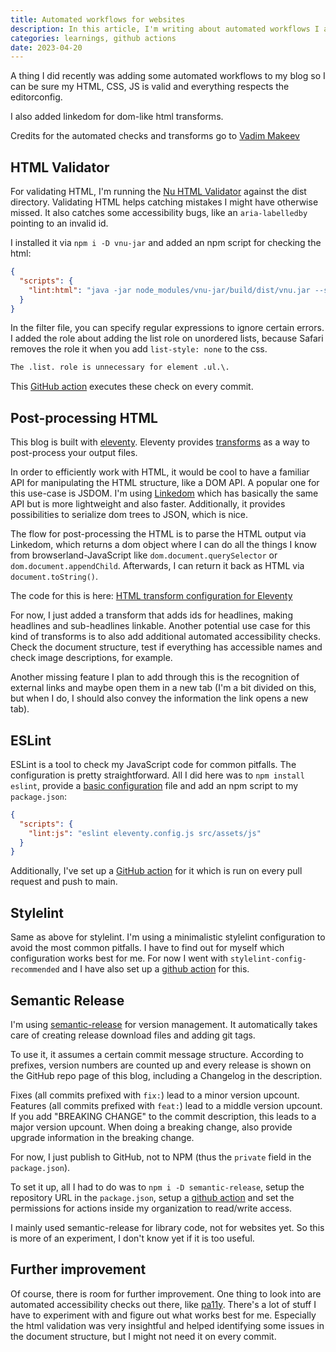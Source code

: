 ```yaml
---
title: Automated workflows for websites
description: In this article, I'm writing about automated workflows I added to this blog.
categories: learnings, github actions
date: 2023-04-20
---
```

A thing I did recently was adding some automated workflows to my blog so I can be sure my HTML, CSS, JS is valid and everything respects the editorconfig.

I also added linkedom for dom-like html transforms.

Credits for the automated checks and transforms go to [Vadim Makeev](https://pepelsbey.dev)

## HTML Validator

For validating HTML, I'm running the [Nu HTML Validator](https://validator.w3.org/nu/) against the dist directory. Validating HTML helps catching mistakes I might have otherwise missed. It also catches some accessibility bugs, like an `aria-labelledby` pointing to an invalid id.

I installed it via `npm i -D vnu-jar` and added an npm script for checking the html:

```json
{
  "scripts": {
    "lint:html": "java -jar node_modules/vnu-jar/build/dist/vnu.jar --skip-non-html --filterfile .vnurc dist"
  }
}
```

In the filter file, you can specify regular expressions to ignore certain errors. I added the role about adding the list role on unordered lists, because Safari removes the role it when you add `list-style: none` to the css. 

```txt
The .list. role is unnecessary for element .ul.\.
```

This [GitHub action](https://github.com/lea-lgbt/blog/blob/main/.github/workflows/lint-html.yml) executes these check on every commit.

## Post-processing HTML 

This blog is built with [eleventy](https://11ty.dev). Eleventy provides [transforms](https://www.11ty.dev/docs/config/#transforms) as a way to post-process your output files.

In order to efficiently work with HTML, it would be cool to have a familiar API for manipulating the HTML structure, like a DOM API. A popular one for this use-case is JSDOM. I'm using [Linkedom](https://webreflection.medium.com/linkedom-a-jsdom-alternative-53dd8f699311) which has basically the same API but is more lightweight and also faster. Additionally, it provides possibilities to serialize dom trees to JSON, which is nice. 

The flow for post-processing the HTML is to parse the HTML output via Linkedom, which returns a dom object where I can do all the things I know from browserland-JavaScript like `dom.document.querySelector` or `dom.document.appendChild`. Afterwards, I can return it back as HTML via `document.toString()`.

The code for this is here: [HTML transform configuration for Eleventy](https://github.com/lea-lgbt/blog/blob/main/config/plugins/html-transform.js)

For now, I just added a transform that adds ids for headlines, making headlines and sub-headlines linkable. Another potential use case for this kind of transforms is to also add additional automated accessibility checks. Check the document structure, test if everything has accessible names and check image descriptions, for example. 

Another missing feature I plan to add through this is the recognition of external links and maybe open them in a new tab (I'm a bit divided on this, but when I do, I should also convey the information the link opens a new tab). 

## ESLint 

ESLint is a tool to check my JavaScript code for common pitfalls. The configuration is pretty straightforward.
All I did here was to `npm install eslint`, provide a [basic configuration](https://github.com/lea-lgbt/blog/blob/main/.eslintrc.yml) file and add an npm script to my `package.json`:

```json
{
  "scripts": {
    "lint:js": "eslint eleventy.config.js src/assets/js"
  }
}
```

Additionally, I've set up a [GitHub action](https://github.com/lea-lgbt/blog/blob/main/.github/workflows/lint-js.yml) for it which is run on every pull request and push to main.

## Stylelint

Same as above for stylelint. I'm using a minimalistic stylelint configuration to avoid the most common pitfalls. I have to find out for myself which configuration works best for me. For now I went with `stylelint-config-recommended` and I have also set up a [github action](https://github.com/lea-lgbt/blog/blob/main/.github/workflows/lint-css.yml) for this. 

## Semantic Release

I'm using [semantic-release](https://semantic-release.gitbook.io) for version management. It automatically takes care of creating release download files and adding git tags. 

To use it, it assumes a certain commit message structure. According to prefixes, version numbers are counted up and every release is shown on the GitHub repo page of this blog, including a Changelog in the description. 

Fixes (all commits prefixed with `fix:`) lead to a minor version upcount. Features (all commits prefixed with `feat:`) lead to a middle version upcount. If you add "BREAKING CHANGE" to the commit description, this leads to a major version upcount. When doing a breaking change, also provide upgrade information in the breaking change.

For now, I just publish to GitHub, not to NPM (thus the `private` field in the `package.json`). 

To set it up, all I had to do was to `npm i -D semantic-release`, setup the repository URL in the `package.json`, setup a [github action](https://github.com/lea-lgbt/blog/blob/main/.github/workflows/release.yml) and set the permissions for actions inside my organization to read/write access.

I mainly used semantic-release for library code, not for websites yet. So this is more of an experiment, I don't know yet if it is too useful.

## Further improvement

Of course, there is room for further improvement. One thing to look into are automated accessibility checks out there, like [pa11y](https://pa11y.org/).
There's a lot of stuff I have to experiment with and figure out what works best for me. Especially the html validation was very insightful and helped identifying some issues in the document structure, but I might not need it on every commit.
